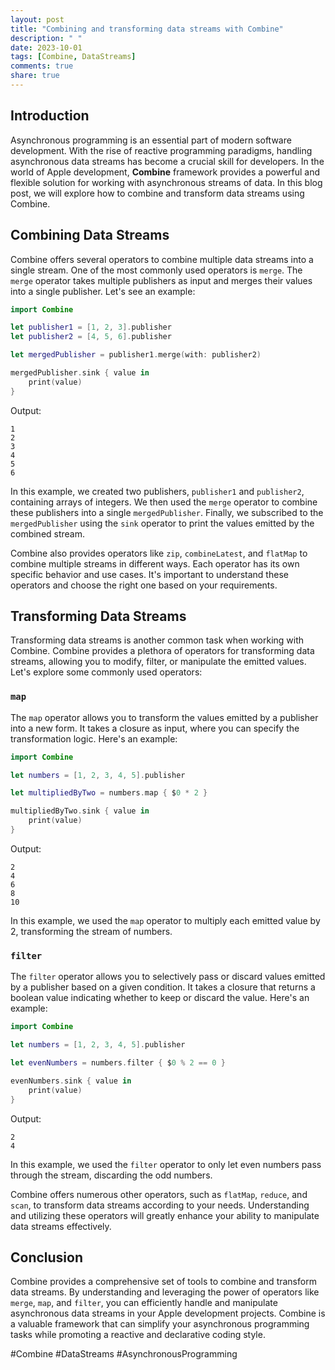 ```yaml
---
layout: post
title: "Combining and transforming data streams with Combine"
description: " "
date: 2023-10-01
tags: [Combine, DataStreams]
comments: true
share: true
---
```


## Introduction

Asynchronous programming is an essential part of modern software development. With the rise of reactive programming paradigms, handling asynchronous data streams has become a crucial skill for developers. In the world of Apple development, **Combine** framework provides a powerful and flexible solution for working with asynchronous streams of data. In this blog post, we will explore how to combine and transform data streams using Combine.

## Combining Data Streams

Combine offers several operators to combine multiple data streams into a single stream. One of the most commonly used operators is `merge`. The `merge` operator takes multiple publishers as input and merges their values into a single publisher. Let's see an example:

```swift
import Combine

let publisher1 = [1, 2, 3].publisher
let publisher2 = [4, 5, 6].publisher

let mergedPublisher = publisher1.merge(with: publisher2)

mergedPublisher.sink { value in
    print(value)
}
```

Output:
```
1
2
3
4
5
6
```

In this example, we created two publishers, `publisher1` and `publisher2`, containing arrays of integers. We then used the `merge` operator to combine these publishers into a single `mergedPublisher`. Finally, we subscribed to the `mergedPublisher` using the `sink` operator to print the values emitted by the combined stream.

Combine also provides operators like `zip`, `combineLatest`, and `flatMap` to combine multiple streams in different ways. Each operator has its own specific behavior and use cases. It's important to understand these operators and choose the right one based on your requirements.

## Transforming Data Streams

Transforming data streams is another common task when working with Combine. Combine provides a plethora of operators for transforming data streams, allowing you to modify, filter, or manipulate the emitted values. Let's explore some commonly used operators:

### `map`
The `map` operator allows you to transform the values emitted by a publisher into a new form. It takes a closure as input, where you can specify the transformation logic. Here's an example:

```swift
import Combine

let numbers = [1, 2, 3, 4, 5].publisher

let multipliedByTwo = numbers.map { $0 * 2 }

multipliedByTwo.sink { value in
    print(value)
}
```

Output:
```
2
4
6
8
10
```

In this example, we used the `map` operator to multiply each emitted value by 2, transforming the stream of numbers.

### `filter`
The `filter` operator allows you to selectively pass or discard values emitted by a publisher based on a given condition. It takes a closure that returns a boolean value indicating whether to keep or discard the value. Here's an example:

```swift
import Combine

let numbers = [1, 2, 3, 4, 5].publisher

let evenNumbers = numbers.filter { $0 % 2 == 0 }

evenNumbers.sink { value in
    print(value)
}
```

Output:
```
2
4
```

In this example, we used the `filter` operator to only let even numbers pass through the stream, discarding the odd numbers.

Combine offers numerous other operators, such as `flatMap`, `reduce`, and `scan`, to transform data streams according to your needs. Understanding and utilizing these operators will greatly enhance your ability to manipulate data streams effectively.

## Conclusion

Combine provides a comprehensive set of tools to combine and transform data streams. By understanding and leveraging the power of operators like `merge`, `map`, and `filter`, you can efficiently handle and manipulate asynchronous data streams in your Apple development projects. Combine is a valuable framework that can simplify your asynchronous programming tasks while promoting a reactive and declarative coding style.

#Combine #DataStreams #AsynchronousProgramming